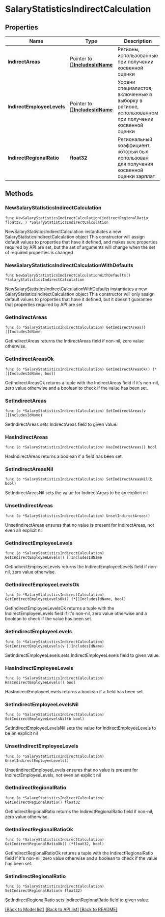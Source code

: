 # SalaryStatisticsIndirectCalculation

## Properties

Name | Type | Description | Notes
------------ | ------------- | ------------- | -------------
**IndirectAreas** | Pointer to [**[]IncludesIdName**](IncludesIdName.md) | Регионы, использованные при получении косвенной оценки | [optional] 
**IndirectEmployeeLevels** | Pointer to [**[]IncludesIdName**](IncludesIdName.md) | Уровни специалистов, включенные в выборку в регионе, использованном при получении косвенной оценки | [optional] 
**IndirectRegionalRatio** | **float32** | Региональный коэффициент, который был использован для получения косвенной оценки зарплат | 

## Methods

### NewSalaryStatisticsIndirectCalculation

`func NewSalaryStatisticsIndirectCalculation(indirectRegionalRatio float32, ) *SalaryStatisticsIndirectCalculation`

NewSalaryStatisticsIndirectCalculation instantiates a new SalaryStatisticsIndirectCalculation object
This constructor will assign default values to properties that have it defined,
and makes sure properties required by API are set, but the set of arguments
will change when the set of required properties is changed

### NewSalaryStatisticsIndirectCalculationWithDefaults

`func NewSalaryStatisticsIndirectCalculationWithDefaults() *SalaryStatisticsIndirectCalculation`

NewSalaryStatisticsIndirectCalculationWithDefaults instantiates a new SalaryStatisticsIndirectCalculation object
This constructor will only assign default values to properties that have it defined,
but it doesn't guarantee that properties required by API are set

### GetIndirectAreas

`func (o *SalaryStatisticsIndirectCalculation) GetIndirectAreas() []IncludesIdName`

GetIndirectAreas returns the IndirectAreas field if non-nil, zero value otherwise.

### GetIndirectAreasOk

`func (o *SalaryStatisticsIndirectCalculation) GetIndirectAreasOk() (*[]IncludesIdName, bool)`

GetIndirectAreasOk returns a tuple with the IndirectAreas field if it's non-nil, zero value otherwise
and a boolean to check if the value has been set.

### SetIndirectAreas

`func (o *SalaryStatisticsIndirectCalculation) SetIndirectAreas(v []IncludesIdName)`

SetIndirectAreas sets IndirectAreas field to given value.

### HasIndirectAreas

`func (o *SalaryStatisticsIndirectCalculation) HasIndirectAreas() bool`

HasIndirectAreas returns a boolean if a field has been set.

### SetIndirectAreasNil

`func (o *SalaryStatisticsIndirectCalculation) SetIndirectAreasNil(b bool)`

 SetIndirectAreasNil sets the value for IndirectAreas to be an explicit nil

### UnsetIndirectAreas
`func (o *SalaryStatisticsIndirectCalculation) UnsetIndirectAreas()`

UnsetIndirectAreas ensures that no value is present for IndirectAreas, not even an explicit nil
### GetIndirectEmployeeLevels

`func (o *SalaryStatisticsIndirectCalculation) GetIndirectEmployeeLevels() []IncludesIdName`

GetIndirectEmployeeLevels returns the IndirectEmployeeLevels field if non-nil, zero value otherwise.

### GetIndirectEmployeeLevelsOk

`func (o *SalaryStatisticsIndirectCalculation) GetIndirectEmployeeLevelsOk() (*[]IncludesIdName, bool)`

GetIndirectEmployeeLevelsOk returns a tuple with the IndirectEmployeeLevels field if it's non-nil, zero value otherwise
and a boolean to check if the value has been set.

### SetIndirectEmployeeLevels

`func (o *SalaryStatisticsIndirectCalculation) SetIndirectEmployeeLevels(v []IncludesIdName)`

SetIndirectEmployeeLevels sets IndirectEmployeeLevels field to given value.

### HasIndirectEmployeeLevels

`func (o *SalaryStatisticsIndirectCalculation) HasIndirectEmployeeLevels() bool`

HasIndirectEmployeeLevels returns a boolean if a field has been set.

### SetIndirectEmployeeLevelsNil

`func (o *SalaryStatisticsIndirectCalculation) SetIndirectEmployeeLevelsNil(b bool)`

 SetIndirectEmployeeLevelsNil sets the value for IndirectEmployeeLevels to be an explicit nil

### UnsetIndirectEmployeeLevels
`func (o *SalaryStatisticsIndirectCalculation) UnsetIndirectEmployeeLevels()`

UnsetIndirectEmployeeLevels ensures that no value is present for IndirectEmployeeLevels, not even an explicit nil
### GetIndirectRegionalRatio

`func (o *SalaryStatisticsIndirectCalculation) GetIndirectRegionalRatio() float32`

GetIndirectRegionalRatio returns the IndirectRegionalRatio field if non-nil, zero value otherwise.

### GetIndirectRegionalRatioOk

`func (o *SalaryStatisticsIndirectCalculation) GetIndirectRegionalRatioOk() (*float32, bool)`

GetIndirectRegionalRatioOk returns a tuple with the IndirectRegionalRatio field if it's non-nil, zero value otherwise
and a boolean to check if the value has been set.

### SetIndirectRegionalRatio

`func (o *SalaryStatisticsIndirectCalculation) SetIndirectRegionalRatio(v float32)`

SetIndirectRegionalRatio sets IndirectRegionalRatio field to given value.



[[Back to Model list]](../README.md#documentation-for-models) [[Back to API list]](../README.md#documentation-for-api-endpoints) [[Back to README]](../README.md)


